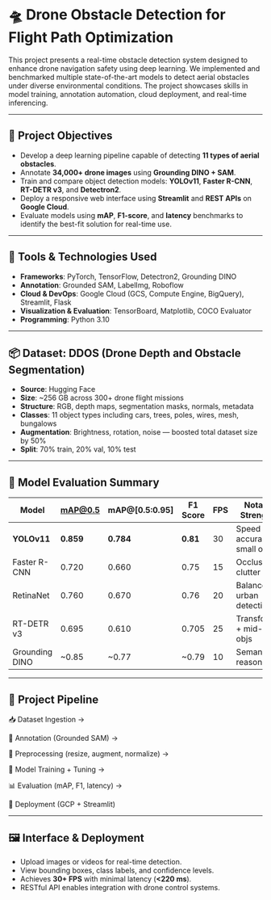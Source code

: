 # 🛸 Drone Obstacle Detection for Flight Path Optimization

This project presents a real-time obstacle detection system designed to enhance drone navigation safety using deep learning. We implemented and benchmarked multiple state-of-the-art models to detect aerial obstacles under diverse environmental conditions. The project showcases skills in model training, annotation automation, cloud deployment, and real-time inferencing.

---

## 🎯 Project Objectives

- Develop a deep learning pipeline capable of detecting **11 types of aerial obstacles**.
- Annotate **34,000+ drone images** using **Grounding DINO + SAM**.
- Train and compare object detection models: **YOLOv11**, **Faster R-CNN**, **RT-DETR v3**, and **Detectron2**.
- Deploy a responsive web interface using **Streamlit** and **REST APIs** on **Google Cloud**.
- Evaluate models using **mAP**, **F1-score**, and **latency** benchmarks to identify the best-fit solution for real-time use.

---

## 🧰 Tools & Technologies Used

- **Frameworks**: PyTorch, TensorFlow, Detectron2, Grounding DINO  
- **Annotation**: Grounded SAM, LabelImg, Roboflow  
- **Cloud & DevOps**: Google Cloud (GCS, Compute Engine, BigQuery), Streamlit, Flask  
- **Visualization & Evaluation**: TensorBoard, Matplotlib, COCO Evaluator  
- **Programming**: Python 3.10

---

## 📦 Dataset: DDOS (Drone Depth and Obstacle Segmentation)

- **Source**: Hugging Face  
- **Size**: ~256 GB across 300+ drone flight missions  
- **Structure**: RGB, depth maps, segmentation masks, normals, metadata  
- **Classes**: 11 object types including cars, trees, poles, wires, mesh, bungalows  
- **Augmentation**: Brightness, rotation, noise — boosted total dataset size by 50%  
- **Split**: 70% train, 20% val, 10% test

---

## 🧪 Model Evaluation Summary

| Model            | mAP@0.5 | mAP@[0.5:0.95] | F1 Score | FPS | Notable Strengths              |
|------------------|---------|----------------|----------|-----|--------------------------------|
| **YOLOv11**       | **0.859** | **0.784**       | **0.81**  | 30  | Speed + accuracy, small objs   |
| Faster R-CNN     | 0.720   | 0.660          | 0.75     | 15  | Occlusion, clutter             |
| RetinaNet        | 0.760   | 0.670          | 0.76     | 20  | Balanced urban detection       |
| RT-DETR v3       | 0.695   | 0.610          | 0.705    | 25  | Transformer + mid-sized objs   |
| Grounding DINO   | ~0.85   | ~0.77          | ~0.79    | 10  | Semantic reasoning             |

---

## 🔁 Project Pipeline
📥 Dataset Ingestion →

🧠 Annotation (Grounded SAM) →

🧼 Preprocessing (resize, augment, normalize) →

🧪 Model Training + Tuning →

📊 Evaluation (mAP, F1, latency) →

🚀 Deployment (GCP + Streamlit)

---

## 🖼️ Interface & Deployment

- Upload images or videos for real-time detection.
- View bounding boxes, class labels, and confidence levels.
- Achieves **30+ FPS** with minimal latency (**<220 ms**).
- RESTful API enables integration with drone control systems.



